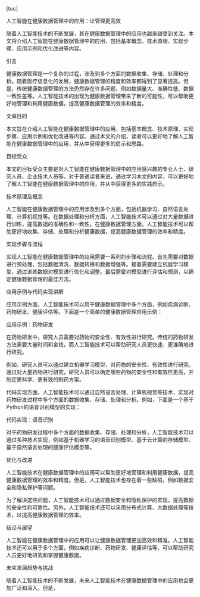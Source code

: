 
[toc]                    
                
                
人工智能在健康数据管理中的应用：让管理更高效

随着人工智能技术的不断发展，其在健康数据管理中的应用也越来越受到关注。本文将介绍人工智能在健康数据管理中的应用，包括基本概念、技术原理、实现步骤、应用示例和优化改进等内容。

引言

健康数据管理是一个复杂的过程，涉及到多个方面的数据收集、存储、处理和分析。随着医疗信息化的发展，健康数据管理的精度和效率都得到了显著提高。但是，传统健康数据管理的方法仍然存在许多问题，例如数据量大、准确性低、数据一致性差等。人工智能技术的出现为健康数据管理带来了新的可能性，可以帮助更好地管理和利用健康数据，提高健康数据管理的效率和精度。

文章目的

本文旨在介绍人工智能在健康数据管理中的应用，包括基本概念、技术原理、实现步骤、应用示例和优化改进等内容。通过本文的介绍，读者可以更好地了解人工智能在健康数据管理中的应用，并从中获得更多的启示和思路。

目标受众

本文的目标受众主要是对人工智能在健康数据管理中的应用感兴趣的专业人士、研究人员、企业技术人员等。对于普通读者来说，通过学习本文的内容，可以更好地了解人工智能在健康数据管理中的应用，并从中获得更多的实践启示。

技术原理及概念

人工智能在健康数据管理中的应用涉及到多个方面，包括机器学习、自然语言处理、计算机视觉等。在数据处理和分析方面，人工智能技术可以通过对大量数据进行训练，提高数据的准确性和一致性。在健康数据管理方面，人工智能技术可以帮助更好地收集、存储、处理和分析健康数据，提高健康数据管理的效率和精度。

实现步骤与流程

实现人工智能在健康数据管理中的应用需要一系列的步骤和流程。首先需要对数据进行预处理，包括数据清洗、数据转换和数据增强等。接着需要建立机器学习模型，通过训练数据对模型进行优化和调整。最后需要对模型进行评估和预测，以确定健康数据管理的最佳方法。

应用示例与代码实现讲解

应用示例方面，人工智能技术可以用于健康数据管理中多个方面，例如疾病诊断、药物研发、健康评估等。下面是一个简单的健康数据管理应用示例：

应用示例：药物研发

在药物研发中，研究人员需要对药物的安全性、有效性进行研究。传统的药物研发方法需要大量时间和金钱，而人工智能技术可以帮助研究人员更快速、更准确地进行研究。

例如，研究人员可以通过建立机器学习模型，对药物的安全性、有效性进行研究。通过对大量药物进行研究，研究人员可以确定哪些药物的安全性和有效性更高，并制定更科学、更有效的制药方案。

代码实现方面，人工智能技术可以通过自然语言处理、计算机视觉等技术，实现对药物研发过程中多个方面的数据收集、存储、处理和分析。例如，下面是一个基于Python的语音识别模型的实现：

代码实现：语音识别

对于药物研发过程中多个方面的数据收集、存储、处理和分析，人工智能技术可以通过多种技术实现，例如基于机器学习的语音识别模型、基于云计算的存储模型、基于自然语言处理的健康评估模型等。

优化与改进

人工智能技术在健康数据管理中的应用可以帮助更好地管理和利用健康数据，提高健康数据管理的效率和精度。但是，人工智能技术也存在着一些缺陷，例如数据安全和隐私保护等问题。

为了解决这些问题，人工智能技术可以通过数据安全和隐私保护的实现，提高数据的安全性和可靠性。另外，人工智能技术还可以采用分布式计算、大数据处理等技术，以提高健康数据管理的效率。

结论与展望

人工智能在健康数据管理中的应用可以让健康数据管理更加高效和精准。人工智能技术还可以用于多个方面，例如疾病诊断、药物研发、健康评估等，可以帮助研究人员更好地研究和掌握健康数据。

未来发展趋势与挑战

随着人工智能技术的不断发展，未来人工智能技术在健康数据管理中的应用也会更加广泛和深入。但是，


